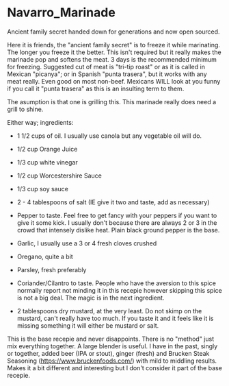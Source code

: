 # Navarro_Marinade
Ancient family secret handed down for generations and now open sourced.

Here it is friends, the "ancient family secret" is to freeze it while marinating. The longer you freeze it the better. This isn't required but it really makes the marinade pop and softens the meat. 3 days is the recommended minimum for freezing. Suggested cut of meat is "tri-tip roast" or as it is called in Mexican "picanya"; or in Spanish "punta trasera", but it works with any meat really. Even good on most non-beef. Mexicans WILL look at you funny if you call it "punta trasera" as this is an insulting term to them.

The asumption is that one is grilling this. This marinade really does need a grill to shine.

Either way; ingredients:

- 1 1/2 cups of oil. I usually use canola but any vegetable oil will do.

- 1/2 cup Orange Juice

- 1/3 cup white vinegar

- 1/2 cup Worcestershire Sauce

- 1/3 cup soy sauce

- 2 - 4 tablespoons of salt (IE give it two and taste, add as necessary)

- Pepper to taste. Feel free to get fancy with your peppers if you want to give it some kick. I usually don't because there are always 2 or 3 in the crowd that intensely dislike heat. Plain black ground pepper is the base.

- Garlic, I usually use a 3 or 4 fresh cloves crushed

- Oregano, quite a bit

- Parsley, fresh preferably

- Coriander/Cilantro to taste. People who have the aversion to this spice normally report not minding it in this recepie however skipping this spice is not a big deal. The magic is in the next ingredient.

- 2 tablespoons dry mustard, at the very least. Do not skimp on the mustard, can't really have too much. If you taste it and it feels like it is missing something it will either be mustard or salt.

This is the base recepie and never disappoints. There is no "method" just mix everything together. A large blender is useful. I have in the past, singly or together, added beer (IPA or stout), ginger (fresh) and Brucken Steak Seasoning (https://www.bruckenfoods.com/) with mild to middling results. Makes it a bit different and interesting but I don't consider it part of the base recepie. 
